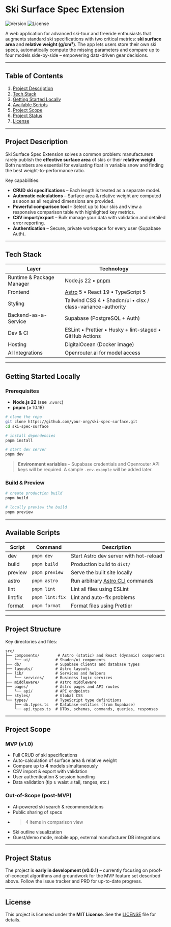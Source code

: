 # Ski Surface Spec Extension

![Version](https://img.shields.io/badge/version-0.0.1-blue) ![License](https://img.shields.io/badge/license-MIT-green)

A web application for advanced ski-tour and freeride enthusiasts that augments standard ski specifications with two critical metrics: **ski surface area** and **relative weight (g/cm²)**. The app lets users store their own ski specs, automatically compute the missing parameters and compare up to four models side-by-side – empowering data-driven gear decisions.

---

## Table of Contents
1. [Project Description](#project-description)
2. [Tech Stack](#tech-stack)
3. [Getting Started Locally](#getting-started-locally)
4. [Available Scripts](#available-scripts)
5. [Project Scope](#project-scope)
6. [Project Status](#project-status)
7. [License](#license)

---

## Project Description
Ski Surface Spec Extension solves a common problem: manufacturers rarely publish the **effective surface area** of skis or their **relative weight**. Both numbers are essential for evaluating float in variable snow and finding the best weight-to-performance ratio.

Key capabilities:
* **CRUD ski specifications** – Each length is treated as a separate model.
* **Automatic calculations** – Surface area & relative weight are computed as soon as all required dimensions are provided.
* **Powerful comparison tool** – Select up to four skis and view a responsive comparison table with highlighted key metrics.
* **CSV import/export** – Bulk manage your data with validation and detailed error reporting.
* **Authentication** – Secure, private workspace for every user (Supabase Auth).

---

## Tech Stack
| Layer | Technology |
|-------|------------|
| Runtime & Package Manager | Node.js 22 • [pnpm](https://pnpm.io/) |
| Frontend | [Astro](https://astro.build/) 5 • React 19 • TypeScript 5 |
| Styling | Tailwind CSS 4 • Shadcn/ui • clsx / class-variance-authority |
| Backend-as-a-Service | Supabase (PostgreSQL + Auth) |
| Dev & CI | ESLint • Prettier • Husky + lint-staged • GitHub Actions |
| Hosting | DigitalOcean (Docker image) |
| AI Integrations | Openrouter.ai for model access |

---

## Getting Started Locally
### Prerequisites
* **Node.js 22** (see `.nvmrc`)
* **pnpm** (≥ 10.18)

```bash
# clone the repo
git clone https://github.com/your-org/ski-spec-surface.git
cd ski-spec-surface

# install dependencies
pnpm install

# start dev server
pnpm dev
```

> **Environment variables** – Supabase credentials and Openrouter API keys will be required. A sample `.env.example` will be added later.

### Build & Preview
```bash
# create production build
pnpm build

# locally preview the build
pnpm preview
```

---

## Available Scripts
| Script | Command | Description |
|--------|---------|-------------|
| dev | `pnpm dev` | Start Astro dev server with hot-reload |
| build | `pnpm build` | Production build to `dist/` |
| preview | `pnpm preview` | Serve the built site locally |
| astro | `pnpm astro` | Run arbitrary [Astro CLI](https://docs.astro.build/en/reference/cli/) commands |
| lint | `pnpm lint` | Lint all files using ESLint |
| lint:fix | `pnpm lint:fix` | Lint and auto-fix problems |
| format | `pnpm format` | Format files using Prettier |

---

## Project Structure
Key directories and files:

```
src/
├── components/        # Astro (static) and React (dynamic) components
│   └── ui/           # Shadcn/ui components
├── db/               # Supabase clients and database types
├── layouts/          # Astro layouts
├── lib/              # Services and helpers
│   └── services/     # Business logic services
├── middleware/       # Astro middleware
├── pages/            # Astro pages and API routes
│   └── api/          # API endpoints
├── styles/           # Global CSS
└── types/            # TypeScript type definitions
    ├── db.types.ts   # Database entities (from Supabase)
    └── api.types.ts  # DTOs, schemas, commands, queries, responses
```

---

## Project Scope
### MVP (v1.0)
* Full CRUD of ski specifications
* Auto-calculation of surface area & relative weight
* Compare up to **4** models simultaneously
* CSV import & export with validation
* User authentication & session handling
* Data validation (tip ≥ waist ≤ tail, ranges, etc.)

### Out-of-Scope (post-MVP)
* AI-powered ski search & recommendations
* Public sharing of specs
* >4 items in comparison view
* Ski outline visualization
* Guest/demo mode, mobile app, external manufacturer DB integrations

---

## Project Status
The project is **early in development (v0.0.1)** – currently focusing on proof-of-concept algorithms and groundwork for the MVP feature set described above. Follow the issue tracker and PRD for up-to-date progress.

---

## License
This project is licensed under the **MIT License**. See the [LICENSE](LICENSE) file for details.
